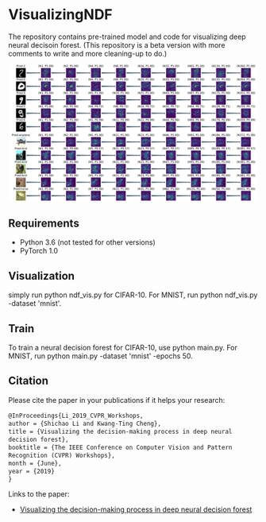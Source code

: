 # VisualizingNDF
The repository contains pre-trained model and code for visualizing deep neural decisoin forest.
(This repository is a beta version with more comments to write and more cleaning-up to do.)

<div align="center">
    <img src="images/mnist_results.png">
</div>
<div align="center">
    <img src="images/cifar10_results.png">
</div>

## Requirements
* Python 3.6 (not tested for other versions)
* PyTorch 1.0 

## Visualization
simply run python ndf_vis.py for CIFAR-10.
For MNIST, run python ndf_vis.py -dataset 'mnist'.

## Train
To train a neural decision forest for CIFAR-10, use python main.py.
For MNIST, run python main.py -dataset 'mnist' -epochs 50.

## Citation
Please cite the paper in your publications if it helps your research:

    @InProceedings{Li_2019_CVPR_Workshops,
    author = {Shichao Li and Kwang-Ting Cheng},
    title = {Visualizing the decision-making process in deep neural decision forest},
    booktitle = {The IEEE Conference on Computer Vision and Pattern Recognition (CVPR) Workshops},
    month = {June},
    year = {2019}
    } 
    
Links to the paper:

- [Visualizing the decision-making process in deep neural decision forest](https://arxiv.org/abs/1904.09201)

